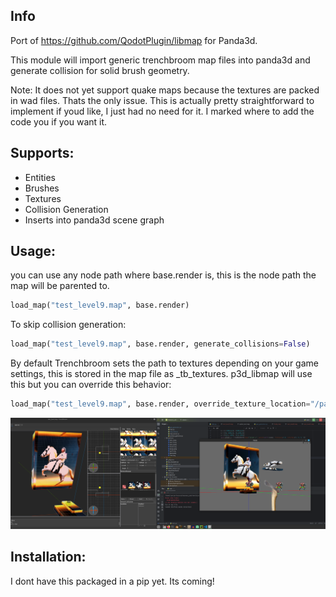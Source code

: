 
## Info
Port of https://github.com/QodotPlugin/libmap for Panda3d.

This module will import generic trenchbroom map files into panda3d and generate collision for solid brush geometry.

Note: It does not yet support quake maps because the textures are packed in wad files. Thats the only issue. This is actually pretty straightforward to implement if youd like, I just had no need for it. I marked where to add the code you if you want it. 

## Supports:
* Entities
* Brushes
* Textures
* Collision Generation
* Inserts into panda3d scene graph



## Usage:
you can use any node path where base.render is, this is the node path the map will be parented to.
```python
load_map("test_level9.map", base.render)
```

To skip collision generation:
```python
load_map("test_level9.map", base.render, generate_collisions=False)
```

By default Trenchbroom sets the path to textures depending on your game settings, this is stored in the map file as _tb_textures. p3d_libmap will use this but you can override this behavior:
```python
load_map("test_level9.map", base.render, override_texture_location="/path/to/my/textures")
```


![Alt text](/images/trenchbroom_showcase.png?raw=true "Example")


## Installation:
I dont have this packaged in a pip yet. Its coming!
